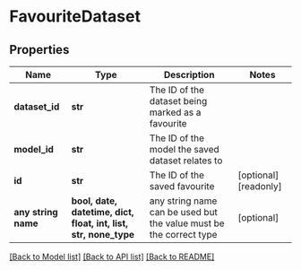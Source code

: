 # FavouriteDataset


## Properties
Name | Type | Description | Notes
------------ | ------------- | ------------- | -------------
**dataset_id** | **str** | The ID of the dataset being marked as a favourite | 
**model_id** | **str** | The ID of the model the saved dataset relates to | 
**id** | **str** | The ID of the saved favourite | [optional] [readonly] 
**any string name** | **bool, date, datetime, dict, float, int, list, str, none_type** | any string name can be used but the value must be the correct type | [optional]

[[Back to Model list]](../README.md#documentation-for-models) [[Back to API list]](../README.md#documentation-for-api-endpoints) [[Back to README]](../README.md)


